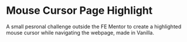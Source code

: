 # Mouse Cursor Page Highlight

A small pesronal challenge outside the FE Mentor to create a highlighted mouse cursor while navigating the webpage, made in Vanilla.